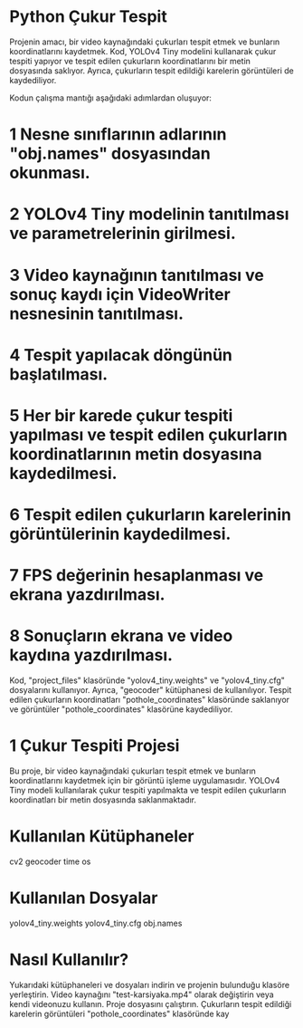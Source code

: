 # Python Çukur Tespit

Projenin amacı, bir video kaynağındaki çukurları tespit etmek ve bunların koordinatlarını kaydetmek. Kod, YOLOv4 Tiny modelini kullanarak çukur tespiti yapıyor ve tespit edilen çukurların koordinatlarını bir metin dosyasında saklıyor. Ayrıca, çukurların tespit edildiği karelerin görüntüleri de kaydediliyor.

Kodun çalışma mantığı aşağıdaki adımlardan oluşuyor:

# 1 Nesne sınıflarının adlarının "obj.names" dosyasından okunması.
# 2 YOLOv4 Tiny modelinin tanıtılması ve parametrelerinin girilmesi.
# 3 Video kaynağının tanıtılması ve sonuç kaydı için VideoWriter nesnesinin tanıtılması.
# 4 Tespit yapılacak döngünün başlatılması.
# 5 Her bir karede çukur tespiti yapılması ve tespit edilen çukurların koordinatlarının metin dosyasına kaydedilmesi.
# 6 Tespit edilen çukurların karelerinin görüntülerinin kaydedilmesi.
# 7 FPS değerinin hesaplanması ve ekrana yazdırılması.
# 8 Sonuçların ekrana ve video kaydına yazdırılması.

Kod, "project_files" klasöründe "yolov4_tiny.weights" ve "yolov4_tiny.cfg" dosyalarını kullanıyor. Ayrıca, "geocoder" kütüphanesi de kullanılıyor. Tespit edilen çukurların koordinatları "pothole_coordinates" klasöründe saklanıyor ve görüntüler "pothole_coordinates" klasörüne kaydediliyor.


# 1 Çukur Tespiti Projesi
Bu proje, bir video kaynağındaki çukurları tespit etmek ve bunların koordinatlarını kaydetmek için bir görüntü işleme uygulamasıdır. YOLOv4 Tiny modeli kullanılarak çukur tespiti yapılmakta ve tespit edilen çukurların koordinatları bir metin dosyasında saklanmaktadır.

# Kullanılan Kütüphaneler
cv2
geocoder
time
os

# Kullanılan Dosyalar
yolov4_tiny.weights
yolov4_tiny.cfg
obj.names

# Nasıl Kullanılır?
Yukarıdaki kütüphaneleri ve dosyaları indirin ve projenin bulunduğu klasöre yerleştirin.
Video kaynağını "test-karsiyaka.mp4" olarak değiştirin veya kendi videonuzu kullanın.
Proje dosyasını çalıştırın.
Çukurların tespit edildiği karelerin görüntüleri "pothole_coordinates" klasöründe kay
